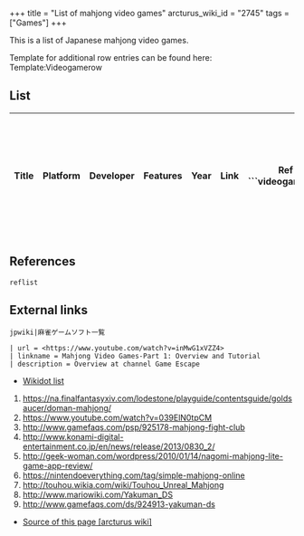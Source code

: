 +++
title = "List of mahjong video games"
arcturus_wiki_id = "2745"
tags = ["Games"]
+++

This is a list of Japanese mahjong video games.

Template for additional row entries can be found here: Template:Videogamerow

## List

<table style="width:100%;">
<colgroup>
<col style="width: 20%" />
<col style="width: 10%" />
<col style="width: 15%" />
<col style="width: 40%" />
<col style="width: 50%" />
<col style="width: 50%" />
<col style="width: 50%" />
<col style="width: 0%" />
<col style="width: 0%" />
<col style="width: 0%" />
<col style="width: 0%" />
<col style="width: 0%" />
<col style="width: 0%" />
<col style="width: 0%" />
<col style="width: 0%" />
<col style="width: 0%" />
<col style="width: 0%" />
<col style="width: 0%" />
<col style="width: 0%" />
<col style="width: 0%" />
<col style="width: 0%" />
<col style="width: 0%" />
<col style="width: 0%" />
<col style="width: 0%" />
<col style="width: 0%" />
<col style="width: 0%" />
<col style="width: 0%" />
<col style="width: 0%" />
<col style="width: 0%" />
<col style="width: 0%" />
<col style="width: 0%" />
<col style="width: 0%" />
<col style="width: 0%" />
<col style="width: 0%" />
<col style="width: 0%" />
<col style="width: 0%" />
<col style="width: 0%" />
<col style="width: 0%" />
<col style="width: 0%" />
<col style="width: 0%" />
<col style="width: 0%" />
<col style="width: 0%" />
<col style="width: 0%" />
<col style="width: 0%" />
<col style="width: 0%" />
<col style="width: 0%" />
<col style="width: 0%" />
<col style="width: 0%" />
<col style="width: 0%" />
<col style="width: 0%" />
<col style="width: 0%" />
<col style="width: 0%" />
<col style="width: 0%" />
<col style="width: 0%" />
<col style="width: 0%" />
<col style="width: 0%" />
<col style="width: 0%" />
<col style="width: 0%" />
<col style="width: 0%" />
<col style="width: 0%" />
<col style="width: 0%" />
<col style="width: 0%" />
<col style="width: 0%" />
<col style="width: 0%" />
<col style="width: 0%" />
<col style="width: 0%" />
<col style="width: 0%" />
<col style="width: 0%" />
<col style="width: 0%" />
<col style="width: 0%" />
<col style="width: 0%" />
<col style="width: 0%" />
<col style="width: 0%" />
<col style="width: 0%" />
<col style="width: 0%" />
<col style="width: 0%" />
<col style="width: 0%" />
<col style="width: 0%" />
<col style="width: 0%" />
<col style="width: 0%" />
<col style="width: 0%" />
<col style="width: 0%" />
<col style="width: 0%" />
<col style="width: 0%" />
<col style="width: 0%" />
<col style="width: 0%" />
<col style="width: 0%" />
<col style="width: 0%" />
<col style="width: 0%" />
<col style="width: 0%" />
<col style="width: 0%" />
<col style="width: 0%" />
<col style="width: 0%" />
<col style="width: 0%" />
<col style="width: 0%" />
<col style="width: 0%" />
<col style="width: 0%" />
<col style="width: 0%" />
<col style="width: 0%" />
<col style="width: 0%" />
<col style="width: 0%" />
<col style="width: 0%" />
<col style="width: 0%" />
<col style="width: 0%" />
<col style="width: 0%" />
<col style="width: 0%" />
<col style="width: 0%" />
<col style="width: 0%" />
<col style="width: 0%" />
<col style="width: 0%" />
<col style="width: 0%" />
<col style="width: 0%" />
<col style="width: 0%" />
<col style="width: 0%" />
<col style="width: 0%" />
<col style="width: 0%" />
<col style="width: 0%" />
<col style="width: 0%" />
<col style="width: 0%" />
<col style="width: 0%" />
<col style="width: 0%" />
<col style="width: 0%" />
<col style="width: 0%" />
<col style="width: 0%" />
<col style="width: 0%" />
<col style="width: 0%" />
<col style="width: 0%" />
<col style="width: 0%" />
<col style="width: 0%" />
<col style="width: 0%" />
<col style="width: 0%" />
<col style="width: 0%" />
<col style="width: 0%" />
<col style="width: 0%" />
<col style="width: 0%" />
<col style="width: 0%" />
<col style="width: 0%" />
<col style="width: 0%" />
<col style="width: 0%" />
<col style="width: 0%" />
<col style="width: 0%" />
<col style="width: 0%" />
<col style="width: 0%" />
<col style="width: 0%" />
<col style="width: 0%" />
<col style="width: 0%" />
<col style="width: 0%" />
<col style="width: 0%" />
<col style="width: 0%" />
<col style="width: 0%" />
<col style="width: 0%" />
<col style="width: 0%" />
<col style="width: 0%" />
<col style="width: 0%" />
<col style="width: 0%" />
<col style="width: 0%" />
<col style="width: 0%" />
<col style="width: 0%" />
<col style="width: 0%" />
<col style="width: 0%" />
<col style="width: 0%" />
</colgroup>
<thead>
<tr class="header">
<th><p>Title</p></th>
<th><p>Platform</p></th>
<th><p>Developer</p></th>
<th><p>Features</p></th>
<th><p>Year</p></th>
<th><p>Link</p></th>
<th><p>Ref ```videogamerow</p></th>
<th><p>title = e-Mahjong</p></th>
<th><p>platform = PS4, PS4 Vita</p></th>
<th><p>developer = Arc System Works</p></th>
<th><p>year = 2014</p></th>
<th><p>features =</p></th>
<th><p>url = <a href="http://www.arcsystemworks.jp/e-mahjong/plus/">http://www.arcsystemworks.jp/e-mahjong/plus/</a></p></th>
<th><p>reference = ``` ```videogamerow</p></th>
<th><p>title = Doman Mahjong</p></th>
<th><p>platform = PC</p></th>
<th><p>developer = SquareEnix</p></th>
<th><p>year = 2019</p></th>
<th><p>features = Final Fantasy 14 minigame</p></th>
<th><p>url = <a href="https://www.finalfantasyxiv.com/">https://www.finalfantasyxiv.com/</a></p></th>
<th><p>reference = [1] ``` ```videogamerow</p></th>
<th><p>title = <a href="Janryumon" title="wikilink">Janryumon</a></p></th>
<th><p>platform = Android, iPhone</p></th>
<th><p>developer = NCSoft</p></th>
<th><p>year = 2007</p></th>
<th><p>features =</p></th>
<th><p>url = <a href="http://www.ncsoft.jp/janryumon/">http://www.ncsoft.jp/janryumon/</a></p></th>
<th><p>reference = ``` ```videogamerow</p></th>
<th><p>title = Mahjong Dream Club</p></th>
<th><p>platform = PS3, XBox 360</p></th>
<th><p>developer = D3Publisher</p></th>
<th><p>year = 2012</p></th>
<th><p>features =</p></th>
<th><p>url =</p></th>
<th><p>reference = [2] ``` ```videogamerow</p></th>
<th><p>title = <a href="Mahjong_Fight_Club" title="wikilink">Mahjong Fight Club</a></p></th>
<th><p>platform = PS3, PSP, DS, Wii, arcade</p></th>
<th><p>developer = Konami</p></th>
<th><p>year = 2002-2010</p></th>
<th><p>features = Emulated games against featured mahjong pros, particularly from <a href="JPML" title="wikilink">JPML</a></p></th>
<th><p>url = <a href="http://www.konami.jp/products/mfc_vita/info.html">http://www.konami.jp/products/mfc_vita/info.html</a></p></th>
<th><p>reference = [3][4] ``` ```videogamerow</p></th>
<th><p>title = <a href="Mahjong_Fight_Club" title="wikilink">Mahjong Fight Club SP</a></p></th>
<th><p>platform = Android, iPhone</p></th>
<th><p>developer = Konami</p></th>
<th><p>year =</p></th>
<th><p>features =</p></th>
<th><p>url = <a href="http://www.konami.jp/products/mfc_sp/">http://www.konami.jp/products/mfc_sp/</a></p></th>
<th><p>reference = ``` ```videogamerow</p></th>
<th><p>title = <a href="Mahjong_Pretty_Girls_Battle" title="wikilink">Mahjong Pretty Girls Battle</a></p></th>
<th><p>platform = PC</p></th>
<th><p>developer = Zoo Corporation</p></th>
<th><p>year = 2015</p></th>
<th><p>features =</p></th>
<th><p>url = <a href="http://store.steampowered.com/app/338060/">http://store.steampowered.com/app/338060/</a></p></th>
<th><p>reference = ``` ```videogamerow</p></th>
<th><p>title = Maru-jan</p></th>
<th><p>platform = PC</p></th>
<th><p>developer = SignalTalk</p></th>
<th><p>year = 2004</p></th>
<th><p>features =</p></th>
<th><p>url = <a href="http://www.maru-jan.com/">http://www.maru-jan.com/</a></p></th>
<th><p>reference = ``` ```videogamerow</p></th>
<th><p>title = <a href="Majsoul" title="wikilink">Majsoul</a></p></th>
<th><p>platform = PC, Android</p></th>
<th><p>developer =</p></th>
<th><p>year = 2018</p></th>
<th><p>features =</p></th>
<th><p>url = <a href="http://www.majsoul.com/">http://www.majsoul.com/</a></p></th>
<th><p>reference = ``` ```videogamerow</p></th>
<th><p>title = Maujong</p></th>
<th><p>platform = Android</p></th>
<th><p>developer = Ishihata industry, inc.</p></th>
<th><p>year = 2014</p></th>
<th><p>features =</p></th>
<th><p>url = <a href="https://play.google.com/store/apps/details?id=com.ishihata_tech.android.mj2">https://play.google.com/store/apps/details?id=com.ishihata_tech.android.mj2</a></p></th>
<th><p>reference = ``` ```videogamerow</p></th>
<th><p>title = Nagomi Mahjong</p></th>
<th><p>platform = Android, iPhone</p></th>
<th><p>developer = Zoo Corporation</p></th>
<th><p>year = 2009</p></th>
<th><p>features =</p></th>
<th><p>url = <a href="https://play.google.com/store/apps/details?id=jp.co.zoo.mahjong&amp;hl=en">https://play.google.com/store/apps/details?id=jp.co.zoo.mahjong&amp;hl=en</a></p></th>
<th><p>reference = [5] ``` ```videogamerow</p></th>
<th><p>title = Pairon</p></th>
<th><p>platform = PC</p></th>
<th><p>developer = Extreme</p></th>
<th><p>year =</p></th>
<th><p>features =</p></th>
<th><p>url = <a href="http://www.pairon.jp/">http://www.pairon.jp/</a></p></th>
<th><p>reference = ``` ```videogamerow</p></th>
<th><p>title = <a href="R_Mahjong" title="wikilink">R Mahjong</a></p></th>
<th><p>platform = Android</p></th>
<th><p>developer = ARTTECH GAMES</p></th>
<th><p>year = 2019</p></th>
<th><p>features = Possibility to play with any combination of people and bots (via WIFI)</p></th>
<th><p>url = <a href="https://play.google.com/store/apps/details?id=com.arttech.rmahjong">https://play.google.com/store/apps/details?id=com.arttech.rmahjong</a></p></th>
<th><p>reference = ``` ```videogamerow</p></th>
<th><p>title = <a href="Saikyo_no_Mahjong_3D" title="wikilink">Saikyo no Mahjong 3D</a></p></th>
<th><p>platform = PC</p></th>
<th><p>developer = Unbalance</p></th>
<th><p>features =</p></th>
<th><p>year = 2007</p></th>
<th><p>url = <a href="http://www.unbalance.co.jp/honkaku/smahjong3d/">http://www.unbalance.co.jp/honkaku/smahjong3d/</a></p></th>
<th><p>reference = ``` ```videogamerow</p></th>
<th><p>title = <a href="Saki" title="wikilink">Saki</a></p></th>
<th><p>platform = Android</p></th>
<th><p>developer = Neko Onna Games</p></th>
<th><p>year = 2011</p></th>
<th><p>features =</p></th>
<th><p>url = <a href="https://play.google.com/store/apps/details?id=mahjong.riichi&amp;hl=en">https://play.google.com/store/apps/details?id=mahjong.riichi&amp;hl=en</a></p></th>
<th><p>reference = ``` ```videogamerow</p></th>
<th><p>title = Simple Mahjong Online</p></th>
<th><p>platform = Switch</p></th>
<th><p>developer = Arc System Works</p></th>
<th><p>year = 2017</p></th>
<th><p>features =</p></th>
<th><p>url = <a href="https://www.arcsystemworks.jp/simple_mahjong_online/">https://www.arcsystemworks.jp/simple_mahjong_online/</a></p></th>
<th><p>reference = [6] ``` ```videogamerow</p></th>
<th><p>title = <a href="Tanoshii_Nihon_Mahjong" title="wikilink">Tanoshii Nihon Mahjong</a></p></th>
<th><p>platform = Android, iTunes</p></th>
<th><p>developer =</p></th>
<th><p>year = 2018</p></th>
<th><p>features =</p></th>
<th><p>url = <a href="https://play.google.com/store/apps/details?id=com.xsyouxi.ribenmj">https://play.google.com/store/apps/details?id=com.xsyouxi.ribenmj</a></p></th>
<th><p>reference = ``` ```videogamerow</p></th>
<th><p>title = <a href="Tengokuhai" title="wikilink">Tengokuhai</a></p></th>
<th><p>platform = Android</p></th>
<th><p>developer = Hangame</p></th>
<th><p>year =</p></th>
<th><p>features =</p></th>
<th><p>url = <a href="https://play.google.com/store/apps/details?id=jp.co.hangame.s_mahjong&amp;hl=en">https://play.google.com/store/apps/details?id=jp.co.hangame.s_mahjong&amp;hl=en</a></p></th>
<th><p>reference = ``` ```videogamerow</p></th>
<th><p>title = <a href="Tenhou.net" title="wikilink">Tenhou</a></p></th>
<th><p>platform = PC/Browser</p></th>
<th><p>developer = C-EGG</p></th>
<th><p>year = 2006</p></th>
<th><p>features = Free play, <a href="Tenhou.net_ranking" title="wikilink">Ranking system</a>, <a href="Tenhou.net_custom_rooms" title="wikilink">Custom rooms</a>, <a href="Tenhou.net_client" title="wikilink">Downloadable client</a></p></th>
<th><p>url = <a href="http://tenhou.net/">http://tenhou.net/</a></p></th>
<th><p>reference = ``` ```videogamerow</p></th>
<th><p>title = <a href="Touhou_Unreal_Mahjong" title="wikilink">Touhou Unreal Mahjong</a></p></th>
<th><p>platform = PC</p></th>
<th><p>developer = D.N.A. Softwares</p></th>
<th><p>year = 2009</p></th>
<th><p>features = Character abilities, Hand reading quiz</p></th>
<th><p>url = <a href="http://www.dna-softwares.com/thmj/index.html">http://www.dna-softwares.com/thmj/index.html</a></p></th>
<th><p>reference = [7] ``` ```videogamerow</p></th>
<th><p>title = <a href="Touhou_Gensou_Mahjong" title="wikilink">Touhou Gensou Mahjong</a></p></th>
<th><p>platform = Switch</p></th>
<th><p>developer = D.N.A. Softwares</p></th>
<th><p>year = 2019</p></th>
<th><p>features =</p></th>
<th><p>url = <a href="https://thmj.dna-softwares.com/">https://thmj.dna-softwares.com/</a></p></th>
<th><p>reference = ```</p>
<p>```videogamerow</p></th>
<th><p>title = <a href="Yakuman_DS" title="wikilink">Yakuman DS</a></p></th>
<th><p>platform = DS</p></th>
<th><p>developer = Intelligent Systems<br />
Nintendo</p></th>
<th><p>year = 2005</p></th>
<th><p>features = Wi-Fi support (2006), Various game modes, Nintendo characters</p></th>
<th><p>url = <a href="http://www.nintendo.co.jp/ds/amjj/index.html">http://www.nintendo.co.jp/ds/amjj/index.html</a></p></th>
<th><p>reference = [8][9] ```</p></th>
</tr>
</thead>
<tbody>
</tbody>
</table>

## References

```reflist```

## External links

```jpwiki|麻雀ゲームソフト一覧```
```Youtube
| url = <https://www.youtube.com/watch?v=inMwG1xVZZ4>
| linkname = Mahjong Video Games-Part 1: Overview and Tutorial
| description = Overview at channel Game Escape
```

  - [Wikidot list](http://mahjong.wikidot.com/video-games)

<!-- end list -->

1.  <https://na.finalfantasyxiv.com/lodestone/playguide/contentsguide/goldsaucer/doman-mahjong/>
2.  <https://www.youtube.com/watch?v=039ElN0tpCM>
3.  <http://www.gamefaqs.com/psp/925178-mahjong-fight-club>
4.  <http://www.konami-digital-entertainment.co.jp/en/news/release/2013/0830_2/>
5.  <http://geek-woman.com/wordpress/2010/01/14/nagomi-mahjong-lite-game-app-review/>
6.  <https://nintendoeverything.com/tag/simple-mahjong-online>
7.  <http://touhou.wikia.com/wiki/Touhou_Unreal_Mahjong>
8.  <http://www.mariowiki.com/Yakuman_DS>
9.  <http://www.gamefaqs.com/ds/924913-yakuman-ds>
- [Source of this page [arcturus wiki]](http://arcturus.su/wiki/List_of_mahjong_video_games)